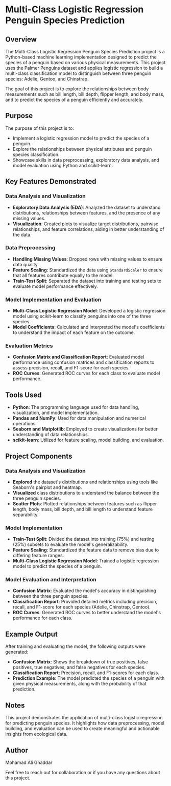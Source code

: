 # Multi-Class Logistic Regression Penguin Species Prediction

## Overview

The Multi-Class Logistic Regression Penguin Species Prediction project is a Python-based machine learning implementation designed to predict the species of a penguin based on various physical measurements. This project uses the Palmer Penguins dataset and applies logistic regression to build a multi-class classification model to distinguish between three penguin species: Adelie, Gentoo, and Chinstrap.

The goal of this project is to explore the relationships between body measurements such as bill length, bill depth, flipper length, and body mass, and to predict the species of a penguin efficiently and accurately.

## Purpose

The purpose of this project is to:

- Implement a logistic regression model to predict the species of a penguin.
- Explore the relationships between physical attributes and penguin species classification.
- Showcase skills in data preprocessing, exploratory data analysis, and model evaluation using Python and scikit-learn.

## Key Features Demonstrated

### Data Analysis and Visualization

- **Exploratory Data Analysis (EDA)**: Analyzed the dataset to understand distributions, relationships between features, and the presence of any missing values.
- **Visualization**: Created plots to visualize target distributions, pairwise relationships, and feature correlations, aiding in better understanding of the data.

### Data Preprocessing

- **Handling Missing Values**: Dropped rows with missing values to ensure data quality.
- **Feature Scaling**: Standardized the data using `StandardScaler` to ensure that all features contribute equally to the model.
- **Train-Test Split**: Separated the dataset into training and testing sets to evaluate model performance effectively.

### Model Implementation and Evaluation

- **Multi-Class Logistic Regression Model**: Developed a logistic regression model using scikit-learn to classify penguins into one of the three species.
- **Model Coefficients**: Calculated and interpreted the model's coefficients to understand the impact of each feature on the outcome.

### Evaluation Metrics

- **Confusion Matrix and Classification Report**: Evaluated model performance using confusion matrices and classification reports to assess precision, recall, and F1-score for each species.
- **ROC Curves**: Generated ROC curves for each class to evaluate model performance.

## Tools Used

- **Python**: The programming language used for data handling, visualization, and model implementation.
- **Pandas and NumPy**: Used for data manipulation and numerical operations.
- **Seaborn and Matplotlib**: Employed to create visualizations for better understanding of data relationships.
- **scikit-learn**: Utilized for feature scaling, model building, and evaluation.

## Project Components

### Data Analysis and Visualization

- **Explored** the dataset's distributions and relationships using tools like Seaborn's pairplot and heatmap.
- **Visualized** class distributions to understand the balance between the three penguin species.
- **Scatter Plots**: Plotted relationships between features such as flipper length, body mass, bill depth, and bill length to understand feature separability.

### Model Implementation

- **Train-Test Split**: Divided the dataset into training (75%) and testing (25%) subsets to evaluate the model's generalizability.
- **Feature Scaling**: Standardized the feature data to remove bias due to differing feature ranges.
- **Multi-Class Logistic Regression Model**: Trained a logistic regression model to predict the species of a penguin.

### Model Evaluation and Interpretation

- **Confusion Matrix**: Evaluated the model's accuracy in distinguishing between the three penguin species.
- **Classification Report**: Provided detailed metrics including precision, recall, and F1-score for each species (Adelie, Chinstrap, Gentoo).
- **ROC Curves**: Generated ROC curves to better understand the model's performance for each class.

## Example Output

After training and evaluating the model, the following outputs were generated:

- **Confusion Matrix**: Shows the breakdown of true positives, false positives, true negatives, and false negatives for each species.
- **Classification Report**: Precision, recall, and F1-scores for each class.
- **Prediction Example**: The model predicted the species of a penguin with given physical measurements, along with the probability of that prediction.

## Notes

This project demonstrates the application of multi-class logistic regression for predicting penguin species. It highlights how data preprocessing, model building, and evaluation can be used to create meaningful and actionable insights from ecological data.

## Author

Mohamad Ali Ghaddar

Feel free to reach out for collaboration or if you have any questions about this project.